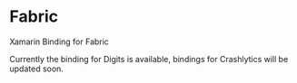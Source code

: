 # Fabric
Xamarin Binding for Fabric

Currently the binding for Digits is available, bindings for Crashlytics will be updated soon.

